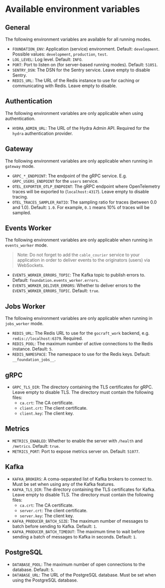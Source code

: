 # Available environment variables

## General

The following environment variables are available for all running modes.

- `FOUNDATION_ENV`: Application (service) environment. Default: `development`. Possible values: `development`, `production`, `test`.
- `LOG_LEVEL`: Log level. Default: `INFO`.
- `PORT`: Port to listen on (for server-based running modes). Default: `51051`.
- `SENTRY_DSN`: The DSN for the Sentry service. Leave empty to disable Sentry.
- `REDIS_URL`: The URL of the Redis instance to use for caching or communicating with Redis. Leave empty to disable.

## Authentication

The following environment variables are only applicable when using authentication.

- `HYDRA_ADMIN_URL`: The URL of the Hydra Admin API. Required for the `hydra` authentication provider.

## Gateway

The following environment variables are only applicable when running in `gateway` mode.

- `GRPC_*_ENDPOINT`: The endpoint of the gRPC service. E.g. `GRPC_USERS_ENDPOINT` for the `users` service.
- `OTEL_EXPORTER_OTLP_ENDPOINT`: The gRPC endpoint where OpenTelemetry traces will be exported to (`localhost:4317`). Leave empty to disable tracing.
- `OTEL_TRACES_SAMPLER_RATIO`: The sampling ratio for traces (between 0.0 and 1.0). Default: `1.0`. For example, `0.1` means 10% of traces will be sampled.

## Events Worker

The following environment variables are only applicable when running in `events_worker` mode.

> Note: Do not forget to add the `cable_courier` service to your application in order to deliver events
> to the originators (users) via WebSockets.

- `EVENTS_WORKER_ERRORS_TOPIC`: The Kafka topic to publish errors to. Default: `foundation.events_worker.errors`.
- `EVENTS_WORKER_DELIVER_ERRORS`: Whether to deliver errors to the `EVENTS_WORKER_ERRORS_TOPIC`. Default: `true`.

## Jobs Worker

The following environment variables are only applicable when running in `jobs_worker` mode.

- `REDIS_URL`: The Redis URL to use for the `gocraft_work` backend, e.g. `redis://localhost:6379`. Required.
- `REDIS_POOL`: The maximum number of active connections to the Redis instance. Default: `5`.
- `REDIS_NAMESPACE`: The namespace to use for the Redis keys. Default: `__foundation_jobs__`.

## gRPC

- `GRPC_TLS_DIR`: The directory containing the TLS certificates for gRPC. Leave empty to disable TLS.
  The directory must contain the following files:
  - `ca.crt`: The CA certificate.
  - `client.crt`: The client certificate.
  - `client.key`: The client key.

## Metrics

- `METRICS_ENABLED`: Whether to enable the server with `/health` and `/metrics`. Default: `true`.
- `METRICS_PORT`: Port to expose metrics server on. Default: `51077`.

## Kafka

- `KAFKA_BROKERS`: A coma-separated list of Kafka brokers to connect to. Must be set when using any of the Kafka features.
- `KAFKA_TLS_DIR`: The directory containing the TLS certificates for Kafka. Leave empty to disable TLS.
  The directory must contain the following files:
  - `ca.crt`: The CA certificate.
  - `server.crt`: The client certificate.
  - `server.key`: The client key.
- `KAFKA_PRODUCER_BATCH_SIZE`: The maximum number of messages to batch before sending to Kafka. Default: `1`.
- `KAFKA_PRODUCER_BATCH_TIMEOUT`: The maximum time to wait before sending a batch of messages to Kafka in seconds. Default: `1`.

## PostgreSQL

- `DATABASE_POOL`: The maximum number of open connections to the database. Default: `5`.
- `DATABASE_URL`: The URL of the PostgreSQL database. Must be set when using the PostgreSQL database.
